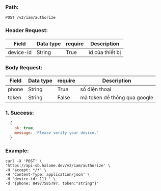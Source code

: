 ### Path: 
  ```
  POST /v2/iam/authorize
  ```
### Header Request:
|Field|Data type| require|Description|
|----|----|----|----|
|device-id|String| True |id của thiết bị|
### Body Request:
|Field|Data type| require|Description|
|----|----|----|----|
|phone|String|True|số điện thoại|
|token|String|False|mã token để thông qua google|
### 1. Success:
```javascript
  { 
    ok: true,
    message: 'Please verify your device.' 
  }
```

### Example:
    curl -X 'POST' \
    'https://api-sb.halome.dev/v2/iam/authorize' \
    -H 'accept: */*' \
    -H 'Content-Type: application/json' \
    -H 'device-id: 111 ' \
    -d '{phone: 84977585797, token:"string"}'
